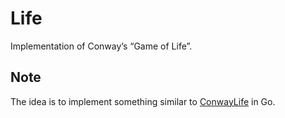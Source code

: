 # Life

Implementation of Conway’s “Game of Life”.

## Note

The idea is to implement something similar to [ConwayLife](https://conwaylife.com/) in Go.
